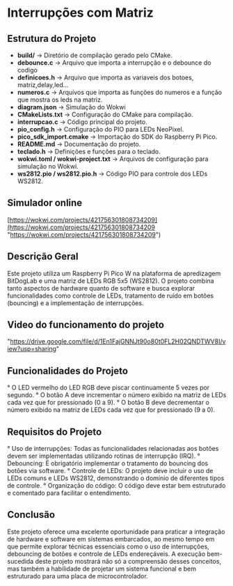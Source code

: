 # Interrupções com Matriz

## Estrutura do Projeto  
- **build/** → Diretório de compilação gerado pelo CMake.  
- **debounce.c** → Arquivo que importa a interrupção e o debounce do codigo 
- **definicoes.h** → Arquivo que importa as variaveis dos botoes, matriz,delay,led... 
- **numeros.c** → Arquivos que importa as funções do numeros e a função que mostra os leds na matriz. 
- **diagram.json** → Simulação do Wokwi 
- **CMakeLists.txt** → Configuração do CMake para compilação.  
- **interrupcao.c** → Código principal do projeto.  
- **pio_config.h** → Configuração do PIO para LEDs NeoPixel.  
- **pico_sdk_import.cmake** → Importação do SDK do Raspberry Pi Pico.  
- **README.md** → Documentação do projeto.  
- **teclado.h** → Definições e funções para o teclado.  
- **wokwi.toml / wokwi-project.txt** → Arquivos de configuração para simulação no Wokwi.  
- **ws2812.pio / ws2812.pio.h** → Código PIO para controle dos LEDs WS2812.  

## Simulador online
[https://wokwi.com/projects/421756301808734209](https://wokwi.com/projects/421756301808734209 "https://wokwi.com/projects/421756301808734209")

## Descrição Geral

Este projeto utiliza um Raspberry Pi Pico W na plataforma de apredizagem BitDogLab e uma matriz de LEDs RGB 5x5 (WS2812). 
O projeto combina tanto aspectos de hardware quanto de software e busca explorar funcionalidades como controle de LEDs, tratamento de ruído em botões (bouncing) e a implementação de interrupções.
 

## Video do funcionamento do projeto
"https://drive.google.com/file/d/1En1FajGNNJt90o80t0FL2H02QNDTWV8I/view?usp=sharing"


## Funcionalidades do Projeto
° O LED vermelho do LED RGB deve piscar continuamente 5 vezes por segundo.
° O botão A deve incrementar o número exibido na matriz de LEDs cada vez que for pressionado (0 a 9).
° O botão B deve decrementar o número exibido na matriz de LEDs cada vez que for pressionado (9 a 0).


## Requisitos do Projeto
° Uso de interrupções: Todas as funcionalidades relacionadas aos botões devem ser implementadas
utilizando rotinas de interrupção (IRQ).
° Debouncing: É obrigatório implementar o tratamento do bouncing dos botões via software.
° Controle de LEDs: O projeto deve incluir o uso de LEDs comuns e LEDs WS2812, demonstrando o
domínio de diferentes tipos de controle.
° Organização do código: O código deve estar bem estruturado e comentado para facilitar o
entendimento.

## Conclusão
Este projeto oferece uma excelente oportunidade para praticar a integração de hardware e software em sistemas embarcados, ao mesmo tempo em que permite explorar técnicas essenciais como o uso de interrupções, debouncing de botões e controle de LEDs endereçáveis. A execução bem-sucedida deste projeto mostrará não só a compreensão desses conceitos, mas também a habilidade de projetar um sistema funcional e bem estruturado para uma placa de microcontrolador.